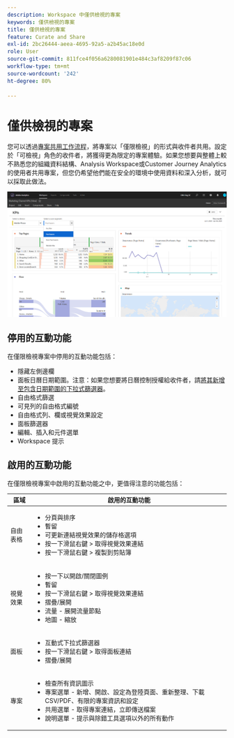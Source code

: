 ```yaml
---
description: Workspace 中僅供檢視的專案
keywords: 僅供檢視的專案
title: 僅供檢視的專案
feature: Curate and Share
exl-id: 2bc26444-aeea-4695-92a5-a2b45ac18e0d
role: User
source-git-commit: 811fce4f056a6280081901e484c3af8209f87c06
workflow-type: tm+mt
source-wordcount: '242'
ht-degree: 80%

---
```


# 僅供檢視的專案

您可以透過[專案共用工作流程](/help/analysis-workspace/curate-share/share-projects.md)，將專案以「僅限檢視」的形式與收件者共用。設定於「可檢視」角色的收件者，將獲得更為限定的專案體驗。如果您想要與整體上較不熟悉您的組織資料結構、Analysis Workspace或Customer Journey Analytics的使用者共用專案，但您仍希望他們能在安全的環境中使用資料和深入分析，就可以採取此做法。

![僅限檢視的共用專案。](assets/view-only-project.png)

## 停用的互動功能

在僅限檢視專案中停用的互動功能包括：

* 隱藏左側邊欄
* 面板日曆日期範圍。注意：如果您想要將日曆控制授權給收件者，請[將其新增至包含日期範圍的下拉式篩選器](https://experienceleague.adobe.com/docs/analytics-learn/tutorials/analysis-workspace/using-panels/using-drop-down-filters.html?lang=zh-Hant)。
* 自由格式篩選
* 可見列的自由格式編號
* 自由格式列、欄或視覺效果設定
* 面板篩選器
* 編輯、插入和元件選單
* Workspace 提示

## 啟用的互動功能

在僅限檢視專案中啟用的互動功能之中，更值得注意的功能包括：

| 區域 | 啟用的互動功能 |
| --- | --- |
| 自由表格 | <ul><li>分頁與排序</li><li>暫留</li><li>可更新連結視覺效果的儲存格選項</li><li>按一下滑鼠右鍵 > 取得視覺效果連結</li><li>按一下滑鼠右鍵 > 複製到剪貼簿</li></ul> |
| 視覺效果 | <ul><li>按一下以開啟/關閉圖例</li><li>暫留</li><li>按一下滑鼠右鍵 > 取得視覺效果連結</li><li>摺疊/展開</li><li>流量 - 展開流量節點</li><li>地圖 - 縮放</li></ul> |
| 面板 | <ul><li>互動式下拉式篩選器</li><li>按一下滑鼠右鍵 > 取得面板連結</li><li>摺疊/展開</li></ul> |
| 專案 | <ul><li>檢查所有資訊圖示</li><li>專案選單 - 新增、開啟、設定為登陸頁面、重新整理、下載 CSV/PDF、有限的專案資訊和設定</li><li>共用選單 - 取得專案連結，立即傳送檔案</li><li>說明選單 - 提示與除錯工具選項以外的所有動作</li></ul> |
